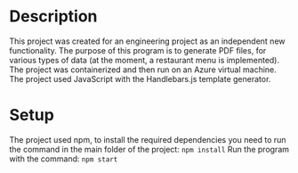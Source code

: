 # Description
This project was created for an engineering project as an independent new functionality. 
The purpose of this program is to generate PDF files, for various types of data (at the moment, a restaurant menu is implemented). 
The project was containerized and then run on an Azure virtual machine. 
The project used JavaScript with the Handlebars.js template generator.

# Setup
The project used npm, to install the required dependencies you need to run the command in the main folder of the project:
`npm install`
Run the program with the command:
`npm start`
